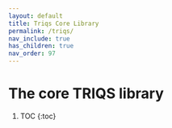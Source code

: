 ```yaml
---
layout: default
title: Triqs Core Library
permalink: /triqs/
nav_include: true
has_children: true
nav_order: 97
---
```


# The core TRIQS library

1. TOC
{:toc}
